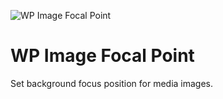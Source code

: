 ![WP Image Focal Point](https://raw.githubusercontent.com/Denman-Digital/wp-image-focal-point/main/assets/banner-1544x500.jpg)

# WP Image Focal Point

Set background focus position for media images.
